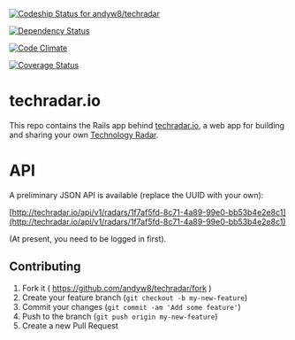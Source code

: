 [![Codeship Status for andyw8/techradar](https://codeship.com/projects/591ae180-02f3-0132-c1a0-6602e923814a/status?branch=master)](https://app.codeship.com/projects/30336)

[![Dependency Status](https://dependencyci.com/github/andyw8/techradar/badge)](https://dependencyci.com/github/andyw8/techradar)

[![Code Climate](https://codeclimate.com/github/andyw8/techradar/badges/gpa.svg)](https://codeclimate.com/github/andyw8/techradar)

[![Coverage Status](https://coveralls.io/repos/github/andyw8/techradar/badge.svg?branch=master)](https://coveralls.io/github/andyw8/techradar?branch=master)

# techradar.io

This repo contains the Rails app behind [techradar.io](http://techradar.io),
a web app for building and sharing your own
[Technology Radar](https://www.thoughtworks.com/radar/faq).

# API

A preliminary JSON API is available (replace the UUID with your own):

[http://techradar.io/api/v1/radars/1f7af5fd-8c71-4a89-99e0-bb53b4e2e8c1](http://techradar.io/api/v1/radars/1f7af5fd-8c71-4a89-99e0-bb53b4e2e8c1)

(At present, you need to be logged in first).

## Contributing

1. Fork it ( https://github.com/andyw8/techradar/fork )
2. Create your feature branch (`git checkout -b my-new-feature`)
3. Commit your changes (`git commit -am 'Add some feature'`)
4. Push to the branch (`git push origin my-new-feature`)
5. Create a new Pull Request
